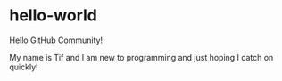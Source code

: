 # hello-world

Hello GitHub Community!

My name is Tif and I am new to programming and just hoping I catch on quickly!
